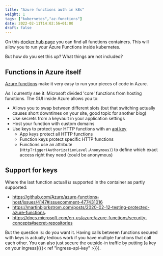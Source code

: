 ```yaml
---
title: "Azure functions auth in k8s"
weight: 1
tags: ["kubernetes","az-functions"]
date: 2022-02-11T14:02:56+01:00
draft: false
---
```


On this [docker hub page](https://hub.docker.com/_/microsoft-azure-functions-base) you can find all functions containers. This will allow you to run your Azure Functions inside kubernetes.

But how do you set this up? What things are not included?

## Functions in Azure itself

[Azure functions](https://docs.microsoft.com/en-us/azure/azure-functions/) make it very easy to run your pieces of code in Azure.

As I currently see it: Microsoft divided 'core' functions from hosting functions. The GUI inside Azure allows you to:
* Allows you to swap between different slots (but that switching actually causes short downtimes on your site, good topic for another blog)
* Use secrets from a keyvault in your application settings
* Host your function with custom domains
* Use keys to protect your HTTP functions with an [api key](https://docs.microsoft.com/en-us/azure/azure-functions/functions-bindings-http-webhook-trigger?tabs=csharp#api-key-authorization)
  * App keys protect all HTTP functions
  * Function keys protect specific HTTP functions
  * Functions use an attribute (`HttpTrigger(AuthorizationLevel.Anonymous)`) to define which exact access right they need (could be anonymous)

## Support for keys

Where the last function actuall *is* supported in the container as partly supported:
* https://github.com/Azure/azure-functions-host/issues/4147#issuecomment-477431016
* https://martinbjorkstrom.com/posts/2020-02-12-testing-protected-azure-functions.
* https://docs.microsoft.com/en-us/azure/azure-functions/security-concepts#secret-repositories

But the question is: do you want it. Having calls between functions secured with keys is actually tedious work if you have multiple functions that call each other. You can also just secure the outside-in traffic by putting [a key on your ingress]({{< ref "ingress-api-key" >}}).


